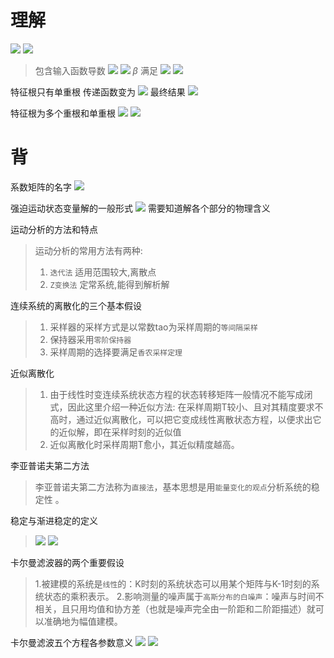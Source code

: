 # 理解
![](assets/2022-11-07-09-24-20.png)
![](assets/2022-11-07-09-24-49.png)

> 包含输入函数导数
![](assets/2022-11-07-09-37-58.png)
![](assets/2022-11-07-09-34-37.png)
$\beta$ 满足
![](assets/2022-11-07-09-35-17.png)
![](assets/2022-11-07-09-38-21.png)

特征根只有单重根
传递函数变为
![](assets/2022-11-07-09-42-52.png)
最终结果
![](assets/2022-11-07-09-46-04.png)

特征根为多个重根和单重根
![](assets/2022-11-07-10-26-37.png)
![](assets/2022-11-07-10-26-52.png)

# 背

系数矩阵的名字
![](assets/2022-11-07-09-12-56.png)

强迫运动状态变量解的一般形式
![](assets/2022-11-07-20-06-36.png)
需要知道解各个部分的物理含义

运动分析的方法和特点
> 运动分析的常用方法有两种: 
>1. `迭代法` 适用范围较大,离散点
>2. `Z变换法` 定常系统,能得到解析解

连续系统的离散化的三个基本假设
> 1. 采样器的采样方式是以常数tao为采样周期的`等间隔采样`
> 2. 保持器采用`零阶保持器`
> 3. 采样周期的选择要满足`香农采样定理`

近似离散化
> 1. 由于线性时变连续系统状态方程的状态转移矩阵一般情况不能写成闭式，因此这里介绍一种近似方法: 在采样周期T较小、且对其精度要求不高时，通过近似离散化，可以把它变成线性离散状态方程，以便求出它的近似解，即在采样时刻的近似值
> 2. 近似离散化时采样周期T愈小，其近似精度越高。

李亚普诺夫第二方法
> 李亚普诺夫第二方法称为`直接法`，基本思想是用`能量变化的观点`分析系统的稳定性 。

稳定与渐进稳定的定义
> ![](assets/2022-11-07-21-24-59.png)
> ![](assets/2022-11-07-21-25-15.png)


卡尔曼滤波器的两个重要假设
>1.被建模的系统是`线性`的：K时刻的系统状态可以用某个矩阵与K-1时刻的系统状态的乘积表示。
> 2.影响测量的噪声属于`高斯分布的白噪声`：噪声与时间不相关，且只用均值和协方差（也就是噪声完全由一阶距和二阶距描述）就可以准确地为幅值建模。

卡尔曼滤波五个方程各参数意义
![](assets/2022-11-08-02-14-52.png)
![](assets/2022-11-08-06-07-05.png)
